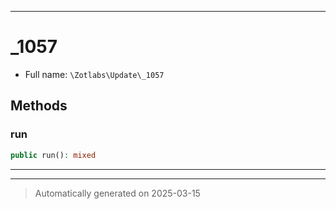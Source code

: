 ***

# _1057





* Full name: `\Zotlabs\Update\_1057`




## Methods


### run



```php
public run(): mixed
```












***


***
> Automatically generated on 2025-03-15
